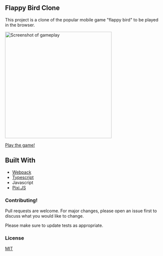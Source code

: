 

## Flappy Bird Clone

This project is a clone of the popular mobile game "flappy bird" to be played in the browser.

<img src="https://user-images.githubusercontent.com/72774655/206951228-31260c15-bccd-448f-b78f-2bed730e11e9.png" alt="Screenshot of gameplay" width="350"/>

<a href="https://gabekole.github.io/FlappyBird">Play the game!</a>

## Built With

- [Webpack](https://github.com/webpack)
- [Typescript](https://github.com/microsoft/TypeScript)
- Javascript
- [Pixi.JS](https://github.com/pixijs)

### Contributing!

Pull requests are welcome. For major changes, please open an issue first
to discuss what you would like to change.

Please make sure to update tests as appropriate.

### License

[MIT](https://choosealicense.com/licenses/mit/)

